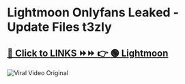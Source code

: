 
 # Lightmoon Onlyfans Leaked - Update Files t3zly

## <h2><a href="https://clipsfans.com/Lightmoon&ref=git">🔗 Click to LINKS ⏩⏩ 👉 🟢 Lightmoon </a></h2>

<a href="https://clipsfans.com/Lightmoon&ref=git" rel="nofollow" data-target="animated-image.originalLink"><img src="https://i.ibb.co.com/xMMVF88/686577567.gif" alt="Viral Video Original" style="max-width: 100%; display: inline-block;" data-target="animated-image.originalImage"></a>

